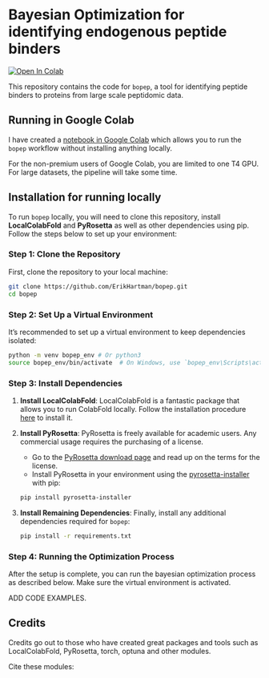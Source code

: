 # Bayesian Optimization for identifying endogenous peptide binders

[![Open In Colab](https://colab.research.google.com/assets/colab-badge.svg)](https://colab.research.google.com/github/ErikHartman/bopep/blob/main/bopep.ipynb)

This repository contains the code for `bopep`, a tool for identifying peptide binders to proteins from large scale peptidomic data.

## Running in Google Colab
I have created a [notebook in Google Colab](https://colab.research.google.com/github/ErikHartman/bopep/blob/main/bopep.ipynb) which allows you to run the `bopep` workflow without installing anything locally.

For the non-premium users of Google Colab, you are limited to one T4 GPU. For large datasets, the pipeline will take some time.

## Installation for running locally

To run `bopep` locally, you will need to clone this repository, install **LocalColabFold** and **PyRosetta** as well as other dependencies using pip. Follow the steps below to set up your environment:

### Step 1: Clone the Repository

First, clone the repository to your local machine:

```bash
git clone https://github.com/ErikHartman/bopep.git
cd bopep
```

### Step 2: Set Up a Virtual Environment

It’s recommended to set up a virtual environment to keep dependencies isolated:

```bash
python -m venv bopep_env # Or python3
source bopep_env/bin/activate  # On Windows, use `bopep_env\Scripts\activate`
```

### Step 3: Install Dependencies

1. **Install LocalColabFold**: LocalColabFold is a fantastic package that allows you to run ColabFold locally. Follow the installation procedure [here](https://github.com/YoshitakaMo/localcolabfold) to install it.


2. **Install PyRosetta**: PyRosetta is freely available for academic users. Any commercial usage requires the purchasing of a license.

   - Go to the [PyRosetta download page](https://www.pyrosetta.org/downloads) and read up on the terms for the license.
   - Install PyRosetta in your environment using the [pyrosetta-installer](https://pypi.org/project/pyrosetta-installer/) with pip: 
    ```bash
   pip install pyrosetta-installer
   ```


3. **Install Remaining Dependencies**:
   Finally, install any additional dependencies required for `bopep`:

   ```bash
   pip install -r requirements.txt
   ```

### Step 4: Running the Optimization Process

After the setup is complete, you can run the bayesian optimization process as described below. Make sure the virtual environment is activated.

ADD CODE EXAMPLES.

## Credits
Credits go out to those who have created great packages and tools such as LocalColabFold, PyRosetta, torch, optuna and other modules.

Cite these modules:
